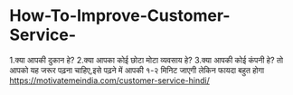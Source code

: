 # How-To-Improve-Customer-Service-
1.क्या आपकी दुकान हे?  2.क्या आपका कोई छोटा मोटा व्यवसाय हे?  3.क्या आपकी कोई कंपनी हे? तो आपको यह जरूर पढ़ना चाहिए,इसे पढ़ने में आपकी १-२ मिनिट जाएगी लेकिन फायदा बहुत होगा https://motivatemeindia.com/customer-service-hindi/

